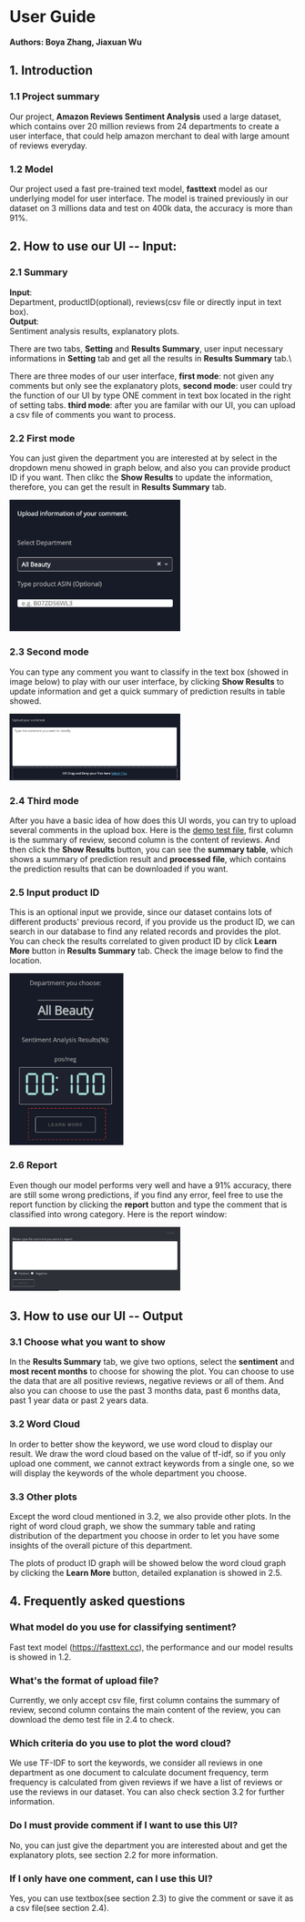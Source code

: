 # User Guide
**Authors: Boya Zhang, Jiaxuan Wu**

## 1. Introduction

### 1.1 Project summary
Our project, **Amazon Reviews Sentiment Analysis** used a large dataset, which contains over 20 million reviews from 24 departments to create a user interface, that could help amazon merchant to deal with large amount of reviews everyday.

### 1.2 Model
Our project used a fast pre-trained text model, **fasttext** model as our underlying model for user interface. The model is trained previously in our dataset on 3 millions data and test on 400k data, the accuracy is more than 91%.


## 2. How to use our UI -- Input:

### 2.1 Summary
**Input**: \
Department, productID(optional), reviews(csv file or directly input in text box).\
**Output**:\
Sentiment analysis results, explanatory plots.

There are two tabs, **Setting** and **Results Summary**, user input necessary informations in **Setting** tab and get all the results in **Results Summary** tab.\

There are three modes of our user interface, **first mode**: not given any comments but only see the explanatory plots, **second mode**: user could try the function of our UI by type ONE comment in text box located in the right of setting tabs. **third mode**: after you are familar with our UI, you can upload a csv file of comments you want to process.

### 2.2 First mode
You can just given the department you are interested at by select in the dropdown menu showed in graph below, and also you can provide product ID if you want. Then clikc the **Show Results** to update the information, therefore, you can get the result in **Results Summary** tab.

<img src="user_guide_utils/first_mode.png" style="width: 300px">

### 2.3 Second mode
You can type any comment you want to classify in the text box (showed in image below) to play with our user interface, by clicking **Show Results** to update information and get a quick summary of prediction results in table showed.

<img src="user_guide_utils/textbox.png" style="width: 300px">

### 2.4 Third mode
After you have a basic idea of how does this UI words, you can try to upload several comments in the upload box. Here is the <a href="user_guide_utils/test.csv">demo test file</a>, first column is the summary of review, second column is the content of reviews. And then click the **Show Results** button, you can see the **summary table**, which shows a summary of prediction result and **processed file**, which contains the prediction results that can be downloaded if you want.


### 2.5 Input product ID
This is an optional input we provide, since our dataset contains lots of different products' previous record, if you provide us the product ID, we can search in our database to find any related records and provides the plot. You can check the results correlated to given product ID by click **Learn More** button in **Results Summary** tab. Check the image below to find the location.

<img src="user_guide_utils/learn_more.png" style="width: 200px">

### 2.6 Report
Even though our model performs very well and have a 91% accuracy, there are still some wrong predictions, if you find any error, feel free to use the report function by clicking the **report** button and type the comment that is classified into wrong category. Here is the report window:

<img src="user_guide_utils/report.png" style="width: 300px">

## 3. How to use our UI -- Output

### 3.1 Choose what you want to show
In the **Results Summary** tab, we give two options, select the **sentiment** and **most recent months** to choose for showing the plot. You can choose to use the data that are all positive reviews, negative reviews or all of them. And also you can choose to use the past 3 months data, past 6 months data, past 1 year data or past 2 years data.

### 3.2 Word Cloud
In order to better show the keyword, we use word cloud to display our result. We draw the word cloud based on the value of tf-idf, so if you only upload one comment, we cannot extract keywords from a single one, so we will display the keywords of the whole department you choose. 

### 3.3 Other plots
Except the word cloud mentioned in 3.2, we also provide other plots. In the right of word cloud graph, we show the summary table and rating distribution of the department you choose in order to let you have some insights of the overall picture of this department. 

The plots of product ID graph will be showed below the word cloud graph by clicking the **Learn More** button, detailed explanation is showed in 2.5.

## 4. Frequently asked questions
### What model do you use for classifying sentiment?
Fast text model (https://fasttext.cc), the performance and our model results is showed in 1.2.

### What's the format of upload file?
Currently, we only accept csv file, first column contains the summary of review, second column contains the main content of the review, you can download the demo test file in 2.4 to check.

### Which criteria do you use to plot the word cloud?
We use TF-IDF to sort the keywords, we consider all reviews in one department as one document to calculate document frequency, term frequency is calculated from given reviews if we have a list of reviews or use the reviews in our dataset. You can also check section 3.2 for further information.

### Do I must provide comment if I want to use this UI?
No, you can just give the department you are interested about and get the explanatory plots, see section 2.2 for more information.

### If I only have one comment, can I use this UI?
Yes, you can use textbox(see section 2.3) to give the comment or save it as a csv file(see section 2.4).

